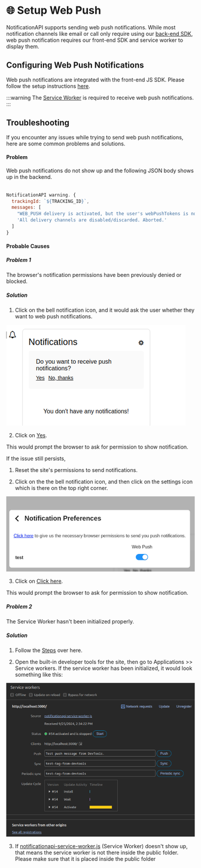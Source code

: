 # 🌐 Setup Web Push

NotificationAPI supports sending web push notifications. While most notification channels like email or call only require using our [back-end SDK](../quick-start/send-a-notification), web push notification requires our front-end SDK and service worker to display them.

## Configuring Web Push Notifications

Web push notifications are integrated with the front-end JS SDK. Please follow the setup instructions [here](../reference/js-client#setup).

:::warning
The [Service Worker](../reference/js-client.md#service-worker-setup) is required to receive web push notifications.
:::

## Troubleshooting

If you encounter any issues while trying to send web push notifications, here are some common problems and solutions.

#### Problem

Web push notifications do not show up and the following JSON body shows up in the backend.

```JavaScript

NotificationAPI warning. {
  trackingId: `${TRACKING_ID}`,
  messages: [
    "WEB_PUSH delivery is activated, but the user's webPushTokens is not provided. Discarding WEB_PUSH.",
    'All delivery channels are disabled/discarded. Aborted.'
  ]
}

```

#### Probable Causes

##### Problem 1

The browser's notification permissions have been previously denied or blocked.

##### Solution

1. Click on the bell notification icon, and it would ask the user whether they want to web push notifications.

![notification icon](image.png)

2. Click on <u>Yes</u>.

This would prompt the browser to ask for permission to show notification.

If the issue still persists,

1. Reset the site's permissions to send notifications.

2. Click on the the bell notification icon, and then click on the settings icon which is there on the top right corner.

![notification preferences](image-1.png)

3. Click on <u>Click here</u>.

This would prompt the browser to ask for permission to show notification.

##### Problem 2

The Service Worker hasn't been initialized properly.

##### Solution

1. Follow the [Steps](../reference/js-client.md#service-worker-setup) over here.

2. Open the built-in developer tools for the site, then go to Applications >> Service workers. If the service worker has been initialized, it would look something like this:

![dev tools](image-2.png)

3. If <u>notificationapi-service-worker.js</u> (Service Worker) doesn't show up, that means the service worker is not there inside the public folder. Please make sure that it is placed inside the public folder

